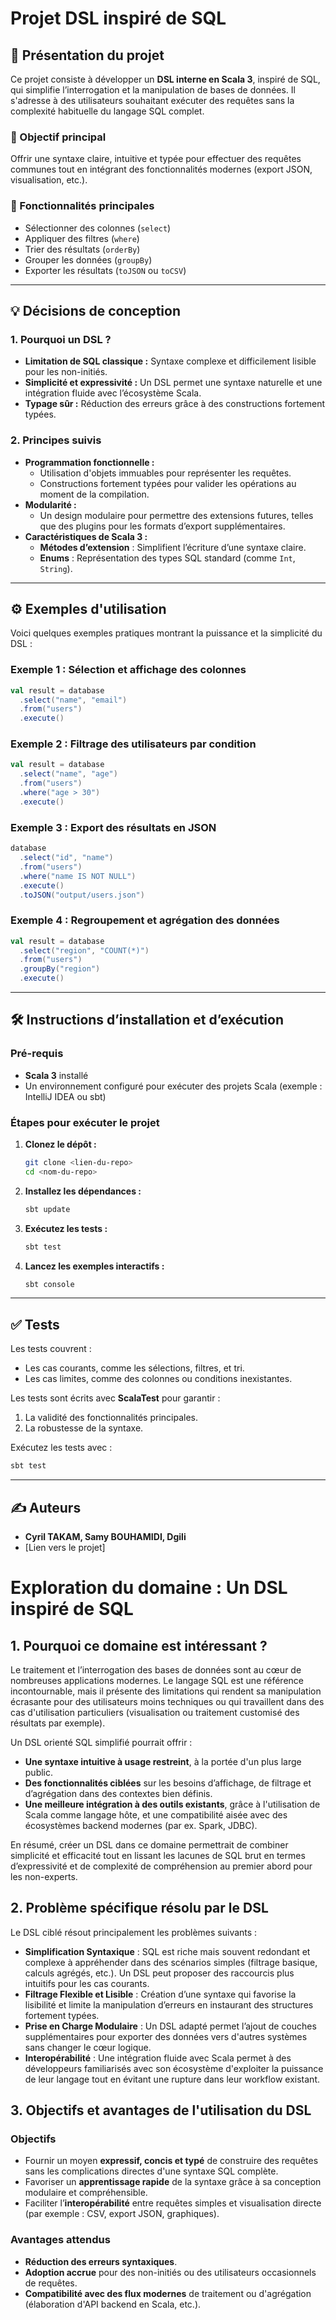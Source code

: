 # Projet DSL inspiré de SQL

## 📖 Présentation du projet

Ce projet consiste à développer un **DSL interne en Scala 3**, inspiré de SQL, qui simplifie l’interrogation et la manipulation de bases de données. Il s'adresse à des utilisateurs souhaitant exécuter des requêtes sans la complexité habituelle du langage SQL complet.  

### 🎯 Objectif principal

Offrir une syntaxe claire, intuitive et typée pour effectuer des requêtes communes tout en intégrant des fonctionnalités modernes (export JSON, visualisation, etc.).  

### 🚀 Fonctionnalités principales

- Sélectionner des colonnes (`select`)  
- Appliquer des filtres (`where`)  
- Trier des résultats (`orderBy`)  
- Grouper les données (`groupBy`)  
- Exporter les résultats (`toJSON` ou `toCSV`)

---

## 💡 Décisions de conception

### 1. Pourquoi un DSL ?
- **Limitation de SQL classique :** Syntaxe complexe et difficilement lisible pour les non-initiés.  
- **Simplicité et expressivité :** Un DSL permet une syntaxe naturelle et une intégration fluide avec l’écosystème Scala.  
- **Typage sûr :** Réduction des erreurs grâce à des constructions fortement typées.

### 2. Principes suivis
- **Programmation fonctionnelle :**
  - Utilisation d'objets immuables pour représenter les requêtes.
  - Constructions fortement typées pour valider les opérations au moment de la compilation.  
- **Modularité :**
  - Un design modulaire pour permettre des extensions futures, telles que des plugins pour les formats d’export supplémentaires.  
- **Caractéristiques de Scala 3 :**
  - **Métodes d’extension** : Simplifient l’écriture d’une syntaxe claire.
  - **Enums** : Représentation des types SQL standard (comme `Int`, `String`).

---

## ⚙️ Exemples d'utilisation

Voici quelques exemples pratiques montrant la puissance et la simplicité du DSL :  

### Exemple 1 : Sélection et affichage des colonnes
```scala
val result = database
  .select("name", "email")
  .from("users")
  .execute()
```

### Exemple 2 : Filtrage des utilisateurs par condition
```scala
val result = database
  .select("name", "age")
  .from("users")
  .where("age > 30")
  .execute()
```

### Exemple 3 : Export des résultats en JSON
```scala
database
  .select("id", "name")
  .from("users")
  .where("name IS NOT NULL")
  .execute()
  .toJSON("output/users.json")
```

### Exemple 4 : Regroupement et agrégation des données
```scala
val result = database
  .select("region", "COUNT(*)")
  .from("users")
  .groupBy("region")
  .execute()
```

---

## 🛠️ Instructions d’installation et d’exécution

### Pré-requis
- **Scala 3** installé  
- Un environnement configuré pour exécuter des projets Scala (exemple : IntelliJ IDEA ou sbt)

### Étapes pour exécuter le projet
1. **Clonez le dépôt :**
   ```bash
   git clone <lien-du-repo>
   cd <nom-du-repo>
   ```

2. **Installez les dépendances :**
   ```bash
   sbt update
   ```

3. **Exécutez les tests :**
   ```bash
   sbt test
   ```

4. **Lancez les exemples interactifs :**
   ```bash
   sbt console
   ```

---

## ✅ Tests

Les tests couvrent :  
- Les cas courants, comme les sélections, filtres, et tri.  
- Les cas limites, comme des colonnes ou conditions inexistantes.  

Les tests sont écrits avec **ScalaTest** pour garantir :  
1. La validité des fonctionnalités principales.  
2. La robustesse de la syntaxe.

Exécutez les tests avec :
```bash
sbt test
```

---

## ✍️ Auteurs

- **Cyril TAKAM, Samy BOUHAMIDI, Dgili**   
- [Lien vers le projet]  




# Exploration du domaine : Un DSL inspiré de SQL

## 1. Pourquoi ce domaine est intéressant ?

Le traitement et l’interrogation des bases de données sont au cœur de nombreuses applications modernes. Le langage SQL est une référence incontournable, mais il présente des limitations qui rendent sa manipulation écrasante pour des utilisateurs moins techniques ou qui travaillent dans des cas d'utilisation particuliers (visualisation ou traitement customisé des résultats par exemple).

Un DSL orienté SQL simplifié pourrait offrir :

- **Une syntaxe intuitive à usage restreint**, à la portée d'un plus large public.
- **Des fonctionnalités ciblées** sur les besoins d’affichage, de filtrage et d’agrégation dans des contextes bien définis.
- **Une meilleure intégration à des outils existants**, grâce à l'utilisation de Scala comme langage hôte, et une compatibilité aisée avec des écosystèmes backend modernes (par ex. Spark, JDBC).

En résumé, créer un DSL dans ce domaine permettrait de combiner simplicité et efficacité tout en lissant les lacunes de SQL brut en termes d’expressivité et de complexité de compréhension au premier abord pour les non-experts.

## 2. Problème spécifique résolu par le DSL

Le DSL ciblé résout principalement les problèmes suivants :

- **Simplification Syntaxique** : SQL est riche mais souvent redondant et complexe à appréhender dans des scénarios simples (filtrage basique, calculs agrégés, etc.). Un DSL peut proposer des raccourcis plus intuitifs pour les cas courants.
- **Filtrage Flexible et Lisible** : Création d’une syntaxe qui favorise la lisibilité et limite la manipulation d’erreurs en instaurant des structures fortement typées.
- **Prise en Charge Modulaire** : Un DSL adapté permet l’ajout de couches supplémentaires pour exporter des données vers d'autres systèmes sans changer le cœur logique.
- **Interopérabilité** : Une intégration fluide avec Scala permet à des développeurs familiarisés avec son écosystème d'exploiter la puissance de leur langage tout en évitant une rupture dans leur workflow existant.

## 3. Objectifs et avantages de l'utilisation du DSL

### Objectifs

- Fournir un moyen **expressif, concis et typé** de construire des requêtes sans les complications directes d'une syntaxe SQL complète.
- Favoriser un **apprentissage rapide** de la syntaxe grâce à sa conception modulaire et compréhensible.
- Faciliter l’**interopérabilité** entre requêtes simples et visualisation directe (par exemple : CSV, export JSON, graphiques).

### Avantages attendus

- **Réduction des erreurs syntaxiques**.
- **Adoption accrue** pour des non-initiés ou des utilisateurs occasionnels de requêtes.
- **Compatibilité avec des flux modernes** de traitement ou d'agrégation (élaboration d'API backend en Scala, etc.).

